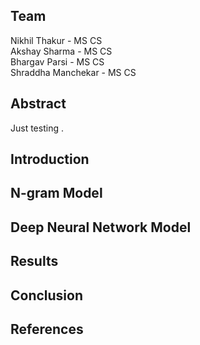 ## Team
Nikhil Thakur - MS CS <br />
Akshay Sharma - MS CS <br />
Bhargav Parsi - MS CS <br />
Shraddha Manchekar - MS CS <br />

## Abstract
Just testing
. 
## Introduction

## N-gram Model

## Deep Neural Network Model

## Results

## Conclusion

## References
